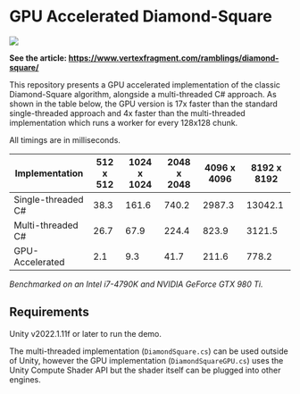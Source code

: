 # GPU Accelerated Diamond-Square

![](Media/terrain.png)

**See the article: https://www.vertexfragment.com/ramblings/diamond-square/**

This repository presents a GPU accelerated implementation of the classic Diamond-Square algorithm, alongside a multi-threaded C# approach. As shown in the table below, the GPU version is 17x faster than the standard single-threaded approach and 4x faster than the multi-threaded implementation which runs a worker for every 128x128 chunk.

All timings are in milliseconds.

| Implementation     | 512 x 512 | 1024 x 1024 | 2048 x 2048 | 4096 x 4096 | 8192 x 8192 |
| ------------------ | --------- | ----------- | ----------- | ----------- | ----------- |
| Single-threaded C# | 38.3      | 161.6       | 740.2       | 2987.3      | 13042.1     |
| Multi-threaded C#  | 26.7      | 67.9        | 224.4       | 823.9       | 3121.5      |
| GPU-Accelerated    | 2.1       | 9.3         | 41.7        | 211.6       | 778.2       |

_Benchmarked on an Intel i7-4790K and NVIDIA GeForce GTX 980 Ti._

## Requirements

Unity v2022.1.11f or later to run the demo.

The multi-threaded implementation (`DiamondSquare.cs`) can be used outside of Unity, however the GPU implementation (`DiamondSquareGPU.cs`) uses the Unity Compute Shader API but the shader itself can be plugged into other engines.